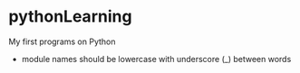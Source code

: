 # pythonLearning
My first programs on Python

* module names should be lowercase with underscore (_) between words
